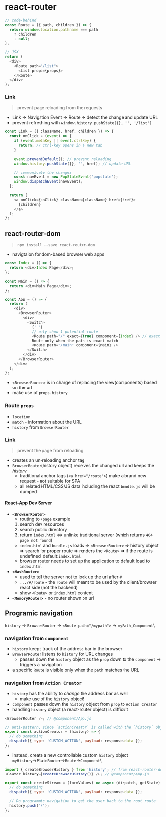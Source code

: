 # react-router

```javascript
// code-behind
const Route = ({ path, children }) => {
  return window.location.pathname === path
    ? children
    : null;
};

// JSX
return (
  <div>
    <Route path="/list">
      <List props={props}>
    </Route>
  </div>
);
```

### Link

> prevent page reloading from the requests

- Link &rarr; Navigation Event &rarr; Route &rarr; detect the change and update URL
- prevent refreshing with `window.history.pushState({}, '', '/list')`

```javascript
const Link = ({ className, href, children }) => {
  const onClick = (event) => {
    if (event.metaKey || event.ctrlKey) {
      return; // ctrl-key opens in a new tab
    }

    event.preventDefault(); // prevent reloading
    window.history.pushState({}, '', href); // update URL

    // communicate the changes
    const navEvent = new PopStateEvent('popstate');
    window.dispatchEvent(navEvent);
  };

  return (
    <a onClick={onClick} className={className} href={href}>
      {children}
    </a>
  );
};
```

## react-router-dom

> `npm install --save react-router-dom`

- navigtaion for dom-based browser web apps

```javascript
const Index = () => {
  return <div>Index Page</div>;
};

const Main = () => {
  return <div>Main Page</div>;
};

const App = () => {
  return (
    <div>
      <BrowserRouter>
        <div>
          <Switch>
            {' '}
            // only show 1 potential route
            <Route path="/" exact={true} component={Index} /> // exact calls the
            Route only when the path is exact match
            <Route path="/main" component={Main} />
          </Switch>
        </div>
      </BrowserRouter>
    </div>
  );
};
```

- `<BrowserRouter>` is in charge of replacing the view(components) based on the url
- make use of `props.history`

### Route `props`

- `location`
- `match` - information about the URL
- `history` from `BrowserRouter`

### Link

> prevent the page from reloading

- creates an un-reloading anchor tag
- `BrowserRouter`(history object) receives the changed url and keeps the _history_
  - traditional anchor tags (`<a href="/route">`) make a brand new request - not suitable for SPA
  - all related HTML/CSS/JS data including the react `bundle.js` will be dumped

#### React-App Dev Server

- **`<BrowserRouter>`**
  - routing to `/page` example
  1. search dev resources
  2. search public directory
  3. return `index.html` <=> unlinke traditional server (which returns `404 page not found`)
  - `index.html` and `bundle.js` loads => `<BrowserRouter>` => history object => search for proper route => renders the `<Route>` => if the route is undefined, default:`index.html`
  - browser router needs to set up the application to default load to `index.html`
- **`<HashRouter>`**
  - used to tell the server not to look up the url after `#`
  - `.../#/route` - the `route` will meant to be used by the client/browser react side (not the backend)
  - show `<Route>` or `index.html` content
- **`<MemoryRouter>`** - no router shown on url

## Programic navigation

`history` &rarr; `BrowserRouter` &rarr; `<Route path="/mypath">` &rarr; `myPath_Component`\

### navigation from `component`

- `history` keeps track of the address bar in the browser
- `BrowserRouter` listens to `history` for URL changes
  - passes down the `history` object as the `prop` down to the `component` &rarr; triggers a navigation
- a specific `Route` is visible only when the `path` matches the URL

### navigation from `Action Creator`

- `history` has the ability to _change_ the address bar as well
  - make use of the `history` object!
- `component` passes down the `history` object from `prop` to `Action Creator`
- handling `history` object (a react-router object) is difficult

```javascript
<BrowserRouter />; // @component/App.js

// anti-pattern, since `actionCreator` is called with the `history` object every single time
export const actionCreator = (history) => {
  // do something
  dispatch({ type: 'CUSTOM_ACTION', payload: response.data });
};
```

- instead, create a new controllable custom `history` object\
  `myHistory`&rarr;`PlainRouter`&rarr;`Route`&rarr;`Component`\

```javascript
import { createBrowserHistory } from 'history'; // from react-router-dom
<Router history={createBrowserHistory()} />; // @component/App.js

export const createStream = (formValues) => async (dispatch, getState) => {
  // do something
  dispatch({ type: 'CUSTOM_ACTION', payload: response.data });

  // Do programmic navigation to get the user back to the root route
  history.push('/');
};
```
